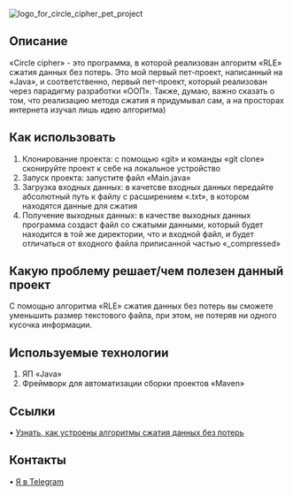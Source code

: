 ![logo_for_circle_cipher_pet_project](https://github.com/user-attachments/assets/bdd6b893-3020-4ca0-8f9d-82b946a54d02)

## Описание
«Сircle cipher» - это программа, в которой реализован алгоритм «RLE» сжатия данных без потерь. Это мой первый пет-проект, написанный на «Java», и соответственно, первый пет-проект, который реализован через парадигму разработки «ООП». Также, думаю, важно сказать о том, что реализацию метода сжатия я придумывал сам, а на просторах интернета изучал лишь идею алгоритма)

## Как использовать 
1. Клонирование проекта: c помощью «git» и команды «git clone» сконируйте проект к себе на локальное устройство
2. Запуск проекта: запустите файл «Main.java»
3. Загрузка входных данных: в качетсве входных данных передайте абсолютный путь к файлу с расширением «.txt», в котором находятся данные для сжатия
4. Получение выходных данных: в качестве выходных данных программа создаст файл со сжатыми данными, который будет находится в той же директории, что и входной файл, и будет отличаться от входного файла приписанной частью «_compressed»

## Какую проблему решает/чем полезен данный проект
С помощью алгоритма «RLE» сжатия данных без потерь вы сможете уменьшить размер текстового файла, при этом, не потеряв ни одного кусочка информации. 

## Используемые технологии
1. ЯП «Java»
2. Фреймворк для автоматизации сборки проектов «Maven»

## Ссылки
• [Узнать, как устроены алгоритмы сжатия данных без потерь](https://ethw.org/History_of_Lossless_Data_Compression_Algorithms)

## Контакты
• [Я в Telegram](https://t.me/SergeyMakhov111)
